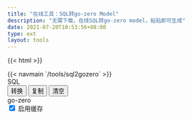 ```yaml
---
title: "在线工具：SQL转go-zero Model"
description: "无需下载，在线SQL转go-zero model，粘贴即可生成"
date: 2021-07-20T10:53:56+08:00
type: ext
layout: tools
---
```

{{< html >}}
<div class="row">
  <div class="col-lg-1 nav-container">
      {{< navmain `/tools/sql2gozero` >}}
    </div>
  <div class="t-editarea col-lg-5 col-md-12" onpaste="setTimeout(convert,1)"> 
    <label class="col-form-label"> SQL </label> 
    <div id="input" class="t-textarea fullHeight fixed-size"></div>
  </div>
  <div class="t-btn col-lg-1 col-md-12">
    <button class="btn"  id="btnExpan"> 转换 </button>
    <button class="btn btn-default" data-clipboard-action="copy" id="btnCopy"> 复制 </button>
    <button class="btn btn-default" id="btnClear"> 清空 </button>

  </div> 
  <div class="t-editarea col-lg-5 col-md-12"> 
    <label class="col-form-label"> go-zero </label>
    <div class="checkbox float-end align-items-end">
      <label class="col-form-label">
        <input type="checkbox" id="cache" class="form-check-input" checked> 启用缓存
      </label>
    </div>
    <div id="output" class="t-textarea fullHeight fixed-size"></div> 
  </div>
  </div>
  <script src="https://cdn.bootcss.com/clipboard.js/2.0.4/clipboard.min.js">
	</script> 
  <script src="/js/jquery.js"></script>
  <script src="/layer/layer.js"></script>
  <script src="/js/tools.js?v=0.0.3"></script>
  <script>
    document.getElementById("btnExpan").onclick = function() {
      convert()
    }

    let input = new highlight(
      document.getElementById("input"), 
      "sql", 
      initSQl
    )

    let output = new highlight(
      document.getElementById("output"), 
      "go", 
      '等待转化结果...'
    )
    
    document.getElementById("btnClear").onclick = function() {
        cleanup(input, output)
    }

    let cacheEle = document.getElementById("cache") 
    function convert() {
      let cache = 0
      if (cacheEle.checked) {
        cache = 1
      }
      let sql = input.getValue()
      if (sql != "") {
        $.ajax({
          url: "/api/sql2gozero",
          type: "post",
          data: {
            ddl: sql,
            cache: cache
          },
          success: function(res) {
            if (res.error != "") {
              layer.alert(res.error)
            } else {
              output.setValue(res.data)
            }
          } 
        })
      }
    }
    convert()
    listenMode(input, output)
    copy(output)
	</script>
  {{< /html >}}
  {{< html >}}<div class="tool-info">{{< /html >}}
**说明：**
  
1.基于项目： [https://github.com/tal-tech/go-zero](https://github.com/tal-tech/go-zero)

2.手动增加 `var.go` 文件
```go
package model

import "github.com/tal-tech/go-zero/core/stores/sqlx"

var ErrNotFound = sqlx.ErrNotFound
```

{{< html >}}</div>{{< /html >}}